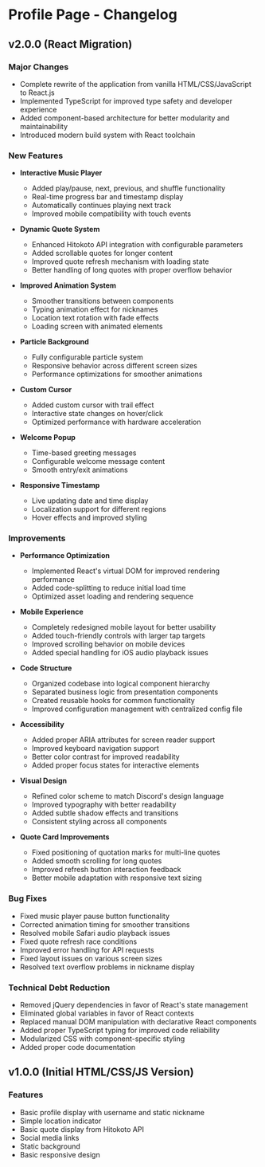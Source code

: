 # Profile Page - Changelog

## v2.0.0 (React Migration)

### Major Changes
- Complete rewrite of the application from vanilla HTML/CSS/JavaScript to React.js
- Implemented TypeScript for improved type safety and developer experience
- Added component-based architecture for better modularity and maintainability
- Introduced modern build system with React toolchain

### New Features
- **Interactive Music Player**
  - Added play/pause, next, previous, and shuffle functionality
  - Real-time progress bar and timestamp display
  - Automatically continues playing next track
  - Improved mobile compatibility with touch events

- **Dynamic Quote System**
  - Enhanced Hitokoto API integration with configurable parameters
  - Added scrollable quotes for longer content
  - Improved quote refresh mechanism with loading state
  - Better handling of long quotes with proper overflow behavior

- **Improved Animation System**
  - Smoother transitions between components
  - Typing animation effect for nicknames
  - Location text rotation with fade effects
  - Loading screen with animated elements

- **Particle Background**
  - Fully configurable particle system
  - Responsive behavior across different screen sizes
  - Performance optimizations for smoother animations

- **Custom Cursor**
  - Added custom cursor with trail effect
  - Interactive state changes on hover/click
  - Optimized performance with hardware acceleration

- **Welcome Popup**
  - Time-based greeting messages
  - Configurable welcome message content
  - Smooth entry/exit animations

- **Responsive Timestamp**
  - Live updating date and time display
  - Localization support for different regions
  - Hover effects and improved styling

### Improvements
- **Performance Optimization**
  - Implemented React's virtual DOM for improved rendering performance
  - Added code-splitting to reduce initial load time
  - Optimized asset loading and rendering sequence

- **Mobile Experience**
  - Completely redesigned mobile layout for better usability
  - Added touch-friendly controls with larger tap targets
  - Improved scrolling behavior on mobile devices
  - Added special handling for iOS audio playback issues

- **Code Structure**
  - Organized codebase into logical component hierarchy
  - Separated business logic from presentation components
  - Created reusable hooks for common functionality
  - Improved configuration management with centralized config file

- **Accessibility**
  - Added proper ARIA attributes for screen reader support
  - Improved keyboard navigation support
  - Better color contrast for improved readability
  - Added proper focus states for interactive elements

- **Visual Design**
  - Refined color scheme to match Discord's design language
  - Improved typography with better readability
  - Added subtle shadow effects and transitions
  - Consistent styling across all components

- **Quote Card Improvements**
  - Fixed positioning of quotation marks for multi-line quotes
  - Added smooth scrolling for long quotes
  - Improved refresh button interaction feedback
  - Better mobile adaptation with responsive text sizing

### Bug Fixes
- Fixed music player pause button functionality
- Corrected animation timing for smoother transitions
- Resolved mobile Safari audio playback issues
- Fixed quote refresh race conditions
- Improved error handling for API requests
- Fixed layout issues on various screen sizes
- Resolved text overflow problems in nickname display

### Technical Debt Reduction
- Removed jQuery dependencies in favor of React's state management
- Eliminated global variables in favor of React contexts
- Replaced manual DOM manipulation with declarative React components
- Added proper TypeScript typing for improved code reliability
- Modularized CSS with component-specific styling
- Added proper code documentation

## v1.0.0 (Initial HTML/CSS/JS Version)

### Features
- Basic profile display with username and static nickname
- Simple location indicator
- Basic quote display from Hitokoto API
- Social media links
- Static background
- Basic responsive design 
